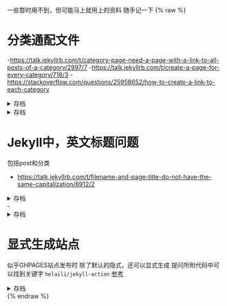 一些暂时用不到，但可能马上就用上的资料
随手记一下
{% raw %}
# 分类通配文件
-<https://talk.jekyllrb.com/t/category-page-need-a-page-with-a-link-to-all-posts-of-a-category/2997/7>
-<https://talk.jekyllrb.com/t/create-a-page-for-every-category/718/3>
-<https://stackoverflow.com/questions/25958652/how-to-create-a-link-to-each-category>
<details markdown=1><summary markdown=span>存档</summary>
There's another solution that works on GitHub Pages:  
One single page that contains all posts for all categories.

I answered a similar question here where I showed how to do this:  
https://stackoverflow.com/questions/1408824/an-easy-way-to-support-tags-in-a-jekyll-blog/21002505#21002505  

In my answer, I'm using tags instead of categories, but as far as I know, both work exactly the same way.  
*(so you can just take my code and replace `site.tags` by `site.categories`)*

The generated HTML for each tag will look something like this:

      <h3 id="jekyll">jekyll</h3>
      <ul>
        <li>
          <a href="/blah/">Newest Jekyll post</a>
        </li>
        <li>
          <a href="/foo/">Older Jekyll post</a>
        </li>
      </ul>


---

That was the page which displays all posts for each category.  
Now to the categories list in the navigation bar.

Again, take a look at the HTML above:  
Thanks to the `id="jekyll"` part, you can use the link `/tags/#jekyll` to load the `/tags/` page and directly jump to the Jekyll tag.

On my site, I'm using this everywhere where I'm linking to the `/tags/` page.

To create these links in your navigation bar as well, you just need to take the first example code from your question and change this:

    <a name="{{ category | first }}">

...to this:

    <a href="/tags/#{{ category | first }}">

*(I'll just assume that your categories page is under the URL `/tags/` as well, like in my example)*

So the complete code will look like that:

    {% for category in site.categories %}
        <div class="categories-title"><a href="/tags/#{{ category | first }}">{{ category | first }}</a></div>   
    {% endfor %}

The generated HTML will have a link like the following, for each category:

    <div class="categories-title"><a href="/tags/#jekyll">jekyll</a></div> 

---

**EDIT:**

You wrote in a comment:
>  I see that you have all tags with posts on one page. I have created a categories page and I would like to use this page as a template. While clicking each category in the navigation bar, I would like it to link to its own page.

In the meantime, I wrote a blog post about building separate category pages without a plugin:  
[Separate pages per tag/category with Jekyll (without plugins)](http://christianspecht.de/2014/10/25/separate-pages-per-tag-category-with-jekyll-without-plugins/) 
</details>
<details markdown=1><summary markdown=span>存档</summary>
In the _layouts folder there is a file called category-page.html

This file creates a category page of all posts that refer to a category.

To trigger the generation of a category page you need another file (for example in a pages directory) that specifies the layout generator category-page and specifies for which category it should generate a page. The yaml title is used for the category page.
</details>

# Jekyll中，英文标题问题
包括post和分类
- <https://talk.jekyllrb.com/t/filename-and-page-title-do-not-have-the-same-capitalization/6912/2>
<details markdown=1><summary markdown=span>存档</summary>
部分代码
```
{%- assign posts = site.posts -%}
{% for post in posts %}
    {%- assign paths = post.relative_path |  split: '/' | last | split: '.markdown' | first | split: '-' -%}
    {%- assign mytitle = "" -%}
    {% for path in paths offset: 3 %}
        {%- assign mytitle = mytitle | append: path | append: " " -%}
    {% endfor %}
    {% assign mytitle = mytitle | strip %}
    My title: {{mytitle}}
{% endfor %}
```
</details>
- <https://stackoverflow.com/a/46029868/2537458>

<details markdown=1><summary markdown=span>存档</summary>
Name pages in Kabab-case as you want them to appear, then use replace:
```
    {{ category.name | replace: '-', ' '}}
```
`Don't-Capitalize-the` becomes `Don't Capitalize the` and `Capitalize-The` becomes `Capitalize The`
</details>

# 显式生成站点
似乎GHPAGES站点发布时
除了默认的隐式，还可以显式生成
提问所附代码中可以找到关键字
`helaili/jekyll-action`
[参考](https://stackoverflow.com/q/72360076)
<details markdown=1><summary markdown=span>存档</summary>
###### 问题
I have a Jekyll page in the master branch of a repository and used to have a GitHub workflow that transforms my Jekyll markdown website into static HTML in a `static` branch:

## .github/workflows/build.yml

```
name: Build and deploy Jekyll site to the static branch

on:
  workflow_dispatch:
  push:
    branches:
      - master

jobs:
  deploy:
    runs-on: ubuntu-latest
    steps:
      - uses: actions/checkout@v3
      - uses: actions/cache@v3
        with:
          path: vendor/bundle
          key: ${{ runner.os }}-gems-${{ hashFiles('**/Gemfile') }}
          restore-keys: |
            ${{ runner.os }}-gems-
      - uses: helaili/jekyll-action@v2
        with:
          token: ${{ secrets.GITHUB_TOKEN }}
          target_branch: "static"
```

Then I set GitHub pages to the static HTML content of the `static` branch and it worked fine. However I noticed that I don't need that at all, as I can just remove the workflow, point GitHub pages to the `master` branch and it will directly publish it from the `master` branch in Markdown form using Jekyll.

Now I don't know which of those two approaches I should use. Is one faster or more flexible then the other? What are the tradeoffs between them? Will GitHub look at my Gemfile or Gemfile.lock or use it's own predefined Jekyll version? Can I use any Gems I want to use any document processor or is there some invisible filter which only allows certain Gems? Does GitHub transform the page to HTML once and publish it to a hidden branch or does it run Jekyll as a server?

###### 答案
If you let GitHub build for you, there are a few considerations:

- Definitely less flexible: you can't pick the Jekyll version (it's 3.9.2 at the moment), and there is a finite [list of supported plugins][1]
- [Some plugins][2] are enabled by default and can't be disabled; they are mostly around to enable painless conversion of linked Markdown documents without front matter
- `Gemfile` and `Gemfile.lock` are ignored, but they are useful to run the same setup locally as used for GitHub Pages (by way of using the `github-pages` gem)

When GitHub Pages builds your site for you, it runs a [workflow][3], which eventually will be customizable, containing these two actions:

- [actions/jekyll-build-pages][4]
- [actions/deploy-pages][5]

But you don't have to configure anything yourself in terms of workflows.

I recommend reading the [*Setting up a GitHub Pages site with Jekyll*][6] docs top to bottom, they have a lot of useful information.


  [1]: https://pages.github.com/versions/
  [2]: https://docs.github.com/en/pages/setting-up-a-github-pages-site-with-jekyll/about-github-pages-and-jekyll#plugins
  [3]: https://github.blog/changelog/2021-12-16-github-pages-using-github-actions-for-builds-and-deployments-for-public-repositories/
  [4]: https://github.com/actions/jekyll-build-pages
  [5]: https://github.com/actions/deploy-pages
  [6]: https://docs.github.com/en/pages/setting-up-a-github-pages-site-with-jekyll
</details>
{% endraw %}

